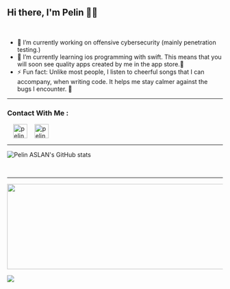 <h2>Hi there, I'm Pelin 👋🏼</h2><br> 

- 🔭 I’m currently working on offensive cybersecurity (mainly penetration testing.)
- 🌱 I’m currently learning ios programming with swift. This means that you will soon see quality apps created by me in the app store.:zany_face:
- ⚡ Fun fact: Unlike most people, I listen to cheerful songs that I can accompany,  when writing code. It helps me stay calmer against the bugs I encounter. :see_no_evil:

<hr />

### Contact With Me : 

<a href="https://www.linkedin.com/in/pelin-aslan/" ><img width="33px" align="left" style="margin-left:1.0em" alt="pelinaslan | LinkedIn" src="https://image.flaticon.com/icons/png/512/174/174857.png"/><a/>  
  
<a href="mailto:pelinnasln@gmail.com" ><img width="33px" align="left" style="margin-left:1.0em" alt="pelinaslan | gmail" src="https://image.flaticon.com/icons/png/512/732/732200.png"/><a/>  
 

<br>
<br>
<hr />
  
  
![Pelin ASLAN's GitHub stats](https://github-readme-stats.vercel.app/api?username=pelinaslan&show_icons=true&theme=cobalt&title_color=ff6a00&bg_color=ffeadb&text_color=1c2887&border_color=ffff84&icon_color=333333)

<br>

<hr />
  
<img src="https://hackster.imgix.net/uploads/attachments/1097058/Dino_non-birthday_version-1.gif" width="1000" height="200" />

![](https://komarev.com/ghpvc/?username=your-github-Pelinaslan&style=plastic&color=orange)
